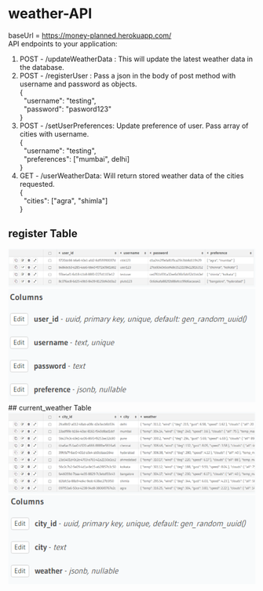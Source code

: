 # weather-API
baseUrl = https://money-planned.herokuapp.com/  
API endpoints to your application:
1. POST - /updateWeatherData : This will update the latest weather data in the database.
2. POST - /registerUser : Pass a json in the body of post method with username and password as objects.  
          {  
           &nbsp;   "username": "testing",  
           &nbsp;   "password": "pasword123"  
          }
3. POST - /setUserPreferences: Update preference of user. Pass array of cities with username.  
          {  
           &nbsp;   "username": "testing",  
           &nbsp;   "preferences": ["mumbai", delhi]  
          }
4. GET - /userWeatherData: Will return stored weather data of the cities requested.  
         {  
         &nbsp;     "cities": ["agra", "shimla"]  
         }  
## register Table
<img src="https://raw.githubusercontent.com/bmbshlly/weather-API/main/register_table.png">    
<img src="https://raw.githubusercontent.com/bmbshlly/weather-API/main/register_schema.png">  
## current_weather Table
<img src="https://raw.githubusercontent.com/bmbshlly/weather-API/main/current_weather_table.png">  
<img src="https://raw.githubusercontent.com/bmbshlly/weather-API/main/current_weather_schema.png">  
